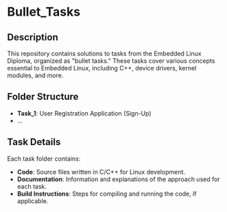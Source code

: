 # Bullet_Tasks

## Description
This repository contains solutions to tasks from the Embedded Linux Diploma, organized as "bullet tasks." These tasks cover various concepts essential to Embedded Linux, including C++, device drivers, kernel modules, and more.


## Folder Structure
- **Task_1**: User Registration Application (Sign-Up)
- ...

## Task Details
Each task folder contains:
- **Code**: Source files written in C/C++ for Linux development.
- **Documentation**: Information and explanations of the approach used for each task.
- **Build Instructions**: Steps for compiling and running the code, if applicable.
